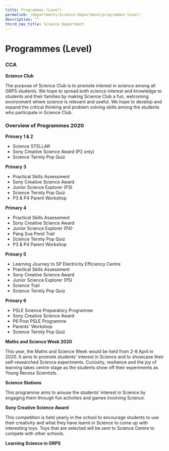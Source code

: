 ```yaml
---
title: Programmes (Level)
permalink: /departments/Science-Department/programmes-level/
description: ""
third_nav_title: Science Department
---
```

# Programmes (Level)

### CCA

**Science Club**

The purpose of Science Club is to promote interest in science among all GRPS students. We hope to spread both science interest and knowledge to students and their families by making Science Club a fun, welcoming environment where science is relevant and useful. We hope to develop and expand the critical thinking and problem solving skills among the students who participate in Science Club.

### Overview of Programmes 2020

**Primary 1 & 2**

*   Science STELLAR
*   Sony Creative Science Award (P2 only)
*   Science Termly Pop Quiz  
    

**Primary 3**

*   Practical Skills Assessment
*   Sony Creative Science Award
*   Junior Science Explorer (P3)
*   Science Termly Pop Quiz
*   P3 & P4 Parent Workshop

**Primary 4**

*   Practical Skills Assessment
*   Sony Creative Science Award
*   Junior Science Explorer (P4)
*   Pang Sua Pond Trail 
*   Science Termly Pop Quiz
*   P3 & P4 Parent Workshop

**Primary 5**

*   Learning Journey to SP Electricity Efficiency Centre
*   Practical Skills Assessment
*   Sony Creative Science Award
*   Junior Science Explorer (P5)
*   Science Trail
*   Science Termly Pop Quiz

**Primary 6**

*   PSLE Science Preparatory Programme
*   Sony Creative Science Award
*   P6 Post PSLE Programme
*   Parents' Workshop            
*   Science Termly Pop Quiz

  

**Maths and Science Week 2020**   

  

This year, the Maths and Science Week would be held from 2-8 April in 2020. It aims to promote students' interest in Science and to showcase their self-researched Science experiments. Curiosity, resilience and the joy of learning takes centre stage as the students show off their experiments as Young Recess Scientists.

**Science Stations**   

This programme aims to arouse the students’ interest in Science by engaging them through fun activities and games involving Science.

**Sony Creative Science Award**    
  
This competition is held yearly in the school to encourage students to use their creativity and what they have learnt in Science to come up with interesting toys. Toys that are selected will be sent to Science Centre to compete with other schools.

**Learning Science in GRPS**

